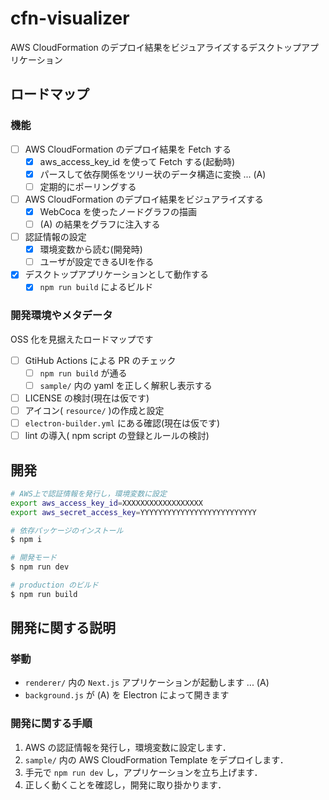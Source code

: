 # cfn-visualizer

AWS CloudFormation のデプロイ結果をビジュアライズするデスクトップアプリケーション

## ロードマップ

### 機能

- [ ] AWS CloudFormation のデプロイ結果を Fetch する
  - [x] aws_access_key_id を使って Fetch する(起動時)
  - [x] パースして依存関係をツリー状のデータ構造に変換 ... (A)
  - [ ] 定期的にポーリングする
- [ ] AWS CloudFormation のデプロイ結果をビジュアライズする
  - [x] WebCoca を使ったノードグラフの描画
  - [ ] (A) の結果をグラフに注入する
- [ ] 認証情報の設定
  - [x] 環境変数から読む(開発時)
  - [ ] ユーザが設定できるUIを作る
- [x] デスクトップアプリケーションとして動作する
  - [x] `npm run build` によるビルド

### 開発環境やメタデータ

OSS 化を見据えたロードマップです

- [ ] GtiHub Actions による PR のチェック
  - [ ] `npm run build` が通る
  - [ ] `sample/` 内の yaml を正しく解釈し表示する
- [ ] LICENSE の検討(現在は仮です)
- [ ] アイコン( `resource/` )の作成と設定
- [ ] `electron-builder.yml` にある確認(現在は仮です)
- [ ] lint の導入( npm script の登録とルールの検討)

## 開発

```zsh
# AWS上で認証情報を発行し，環境変数に設定
export aws_access_key_id=XXXXXXXXXXXXXXXXXX
export aws_secret_access_key=YYYYYYYYYYYYYYYYYYYYYYYYYY

# 依存パッケージのインストール
$ npm i

# 開発モード
$ npm run dev

# production のビルド
$ npm run build
```

## 開発に関する説明

### 挙動

- `renderer/` 内の `Next.js` アプリケーションが起動します ... (A)
- `background.js` が (A) を Electron によって開きます

### 開発に関する手順

1. AWS の認証情報を発行し，環境変数に設定します．
2. `sample/` 内の AWS CloudFormation Template をデプロイします．
3. 手元で `npm run dev` し，アプリケーションを立ち上げます．
4. 正しく動くことを確認し，開発に取り掛かります．
